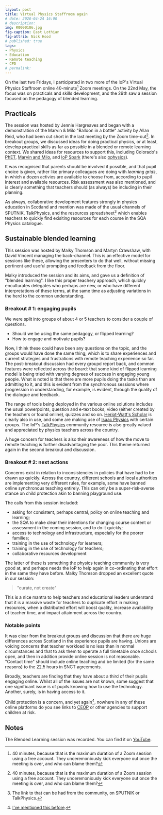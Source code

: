 ```yaml
---
layout: post
title: Virtual Physics Staffroom again
# date: 2020-04-24 16:00
# description: 
img: R0000186.jpg
fig-caption: East Lothian
fig-attrib: Nick Hood
# published: true
tags:
- Physics
- Education
- Remote teaching
- CPD
# permalink: 
---
```

On the last two Fridays, I participated in two more of the IoP's Virtual Physics Staffroom online 40-minute[^zoom] Zoom meetings. On the 22nd May, the focus was on practicals and skills development, and the 29th saw a session focused on the pedagogy of blended learning.

## Practicals

The session was hosted by Jennie Hargreaves and began with a demonstration of the Marvin & Milo "Balloon in a bottle" activity by Allan Reid, who had been cut short in the last meeting by the Zoom time-out[^zoom]. In breakout groups, we discussed ideas for doing practical physics, or at least, develop practical skills as far as possible in a blended or remote learning context. We shared ideas for resources to support this, including Colorado's [PhET](https://phet.colorado.edu/), [Marvin and Milo](https://spark.iop.org/collections/marvin-and-milo), and [IoP Spark](https://spark.iop.org/) (there's also [ophysics](https://ophysics.com/)).

It was recognised that parents should be involved if possible, and that pupil choice is given, rather like primary colleagues are doing with *learning grids*, in which a dozen activies are available to choose from, according to pupil interest and available resources. Risk assessment was also mentioned, and is clearly something that teachers should (as always) be including in their planning.

As always, collaborative development features strongly in physics education in Scotland and mention was made of the usual channels of SPUTNIK, TalkPhysics, and the resources spreadsheet[^sheet] which enables teachers to quickly find exisiting resources for each course in the SQA Physics catalogue.

## Sustainable blended learning
This session was hosted by Malky Thomson and Martyn Crawshaw, with David Vincent managing the back-channel. This is an effective model for sessions like these, allowing the presenters to do that well, without missing pertinent and useful prompting and feedback from the floor.

Malky introduced the session and its aims, and gave us a definition of "blended learning". I like this proper teachery approach, which quickly enculturates delegates who perhaps are new, or who have different interpretations of these terms, at the same time as adjusting variations in the herd to the common understanding.

### Breakout # 1: engaging pupils
We were split into groups of about 4 or 5 teachers to consider a couple of questions.

* Should we be using the same pedagogy, or flipped learning?
* How to engage and motivate pupils?

Now, I think these could have been any questions on the topic, and the groups would have done the same thing, which is to share experiences and current strategies and frustrations with remote teaching experience so far. The post-breakout discussion had every groupd report back, and common features were reflected across the board: that some kind of flipped learning model is being tried with varying degrees of success in engaging young people. What is noted is that there are more pupils doing the tasks than are admitting to it, and this is evident from the synchronous sessions where progression in understanding, for example, is evident, through the quality of the dialogue and feedback.

The range of tools being deployed in the various online solutions includes the usual powerpoints, question and e-text books, video (either created by the teachers or found online), quizzes and so on. [Heriot-Watt's Scholar](https://scholar.hw.ac.uk/) is clearly also in use, and some are making use of [Isaac Physics](https://isaacphysics.org/) with certain groups. The IoP's [TalkPhysics](http://talkphysics.org/) community resource is also greatly valued and appreciated by physics teachers across the country.

A huge concern for teachers is also their awareness of how the move to remote teaching is further disadvantaging the poor. This theme returned again in the second breakout and discussion.

### Breakout # 2: next actions
Concerns exist in relation to inconsistencies in policies that have had to be drawn up quickly. Across the country, different schools and local authorities are implementing very different rules, for example, some have banned online synchronous teaching entirely. This can only be a super-risk-averse stance on child protection akin to banning playground use.

The calls from this session included:

* asking for consistent, perhaps central, policy on online teaching and learning; 
* the SQA to make clear their intentions for changing course content or assessment in the coming session, and to do it quickly;
* access to technology and infrastructure, especially for the poorer families; 
* training in the use of technology for learners;
* training in the use of technology for teachers;
* collaborative resources development

The latter of these is something the physics teaching community is very good at, and perhaps needs the IoP to help again in co-ordinating that effort in the same they have before. Malky Thomson dropped an excellent quote in our session:

> "curate, not create"

This is a nice mantra to help teachers and educational leaders understand that it is a massive waste for teachers to duplicate effort in making resources, when a distributed effort will boost quality, increase availability of teacher time, and impact attainment across the country.

### Notable points
It was clear from the breakout groups and discussion that there are huge differences across Scotland in the experience pupils are having. Unions are voicing concerns that teacher workload is no less than in normal circumstances and that to ask them to operate a full timetable once schools open, and then in addition provide online session is not reasonable. "Contact time" should include online teaching and be limited (for the same reasons) to the 22.5 hours in SNCT agreements.

Broadly, teachers are finding that they have about a third of their pupils engaging online. Whilst all of the issues are not known, some suggest that one significant issue is of pupils knowing how to use the technology. Another, surely, is in having access to it.

Child protection is a concern, and yet again[^b4], nowhere in any of these online platforms do you see links to [CEOP](https://www.ceop.police.uk/safety-centre/) or other agencies to support children at risk.

## Notes
The Blended Learning session was recorded. You can find it on [YouTube](https://www.youtube.com/watch?v=-yPfM92GVVk).

[^zoom]: 40 minutes, because that is the maximum duration of a Zoom session using a free account. They unceremoniously kick everyone out once the meeting is over, and who can blame them?

[^b4]: [I've mentioned this before](/online-teaching-more).

[^sheet]: The link to that can be had from the community, on SPUTNIK or TalkPhysics.